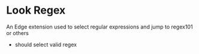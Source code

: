 # Look Regex

An Edge extension used to select regular expressions and jump to regex101 or others

- should select valid regex